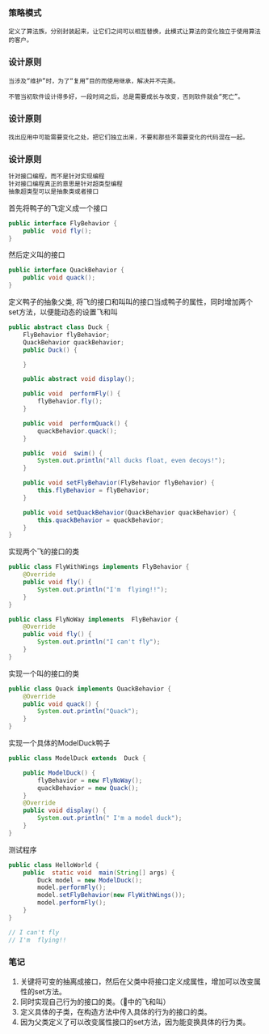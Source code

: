 ### 策略模式

```
定义了算法族，分别封装起来，让它们之间可以相互替换，此模式让算法的变化独立于使用算法的客户。
```

### 设计原则

```
当涉及“维护”时，为了“复用”目的而使用继承，解决并不完美。
```
```
不管当初软件设计得多好，一段时间之后，总是需要成长与改变，否则软件就会“死亡”。
```
### 设计原则
```
找出应用中可能需要变化之处，把它们独立出来，不要和那些不需要变化的代码混在一起。
```
### 设计原则
```js
针对接口编程，而不是针对实现编程
针对接口编程真正的意思是针对超类型编程
抽象超类型可以是抽象类或者接口
```
首先将鸭子的飞定义成一个接口

```java
public interface FlyBehavior {
    public  void fly();
}
```
然后定义叫的接口
```java
public interface QuackBehavior {
    public void quack();
}
```
定义鸭子的抽象父类, 将飞的接口和叫叫的接口当成鸭子的属性，同时增加两个set方法，以便能动态的设置飞和叫
```java
public abstract class Duck {
    FlyBehavior flyBehavior;
    QuackBehavior quackBehavior;
    public Duck() {

    }

    public abstract void display();

    public void  performFly() {
        flyBehavior.fly();
    }

    public void  performQuack() {
        quackBehavior.quack();
    }

    public  void  swim() {
        System.out.println("All ducks float, even decoys!");
    }

    public void setFlyBehavior(FlyBehavior flyBehavior) {
        this.flyBehavior = flyBehavior;
    }

    public void setQuackBehavior(QuackBehavior quackBehavior) {
        this.quackBehavior = quackBehavior;
    }
}
```

实现两个飞的接口的类

```java
public class FlyWithWings implements FlyBehavior {
    @Override
    public void fly() {
        System.out.println("I'm  flying!!");
    }
}
```

``` java
public class FlyNoWay implements  FlyBehavior {
    @Override
    public void fly() {
        System.out.println("I can't fly");
    }
}
```

实现一个叫的接口的类

``` java
public class Quack implements QuackBehavior {
    @Override
    public void quack() {
        System.out.println("Quack");
    }
}
```

实现一个具体的ModelDuck鸭子

``` java
public class ModelDuck extends  Duck {

    public ModelDuck() {
        flyBehavior = new FlyNoWay();
        quackBehavior = new Quack();
    }
    @Override
    public void display() {
        System.out.println(" I'm a model duck");
    }
}
```

测试程序

``` java
public class HelloWorld {
    public  static void  main(String[] args) {
        Duck model = new ModelDuck();
        model.performFly();
        model.setFlyBehavior(new FlyWithWings());
        model.performFly();
    }
}

// I can't fly
// I'm  flying!!
```

### 笔记

1.  关键将可变的抽离成接口，然后在父类中将接口定义成属性，增加可以改变属性的set方法。
2. 同时实现自己行为的接口的类。（🌰中的飞和叫）
3. 定义具体的子类，在构造方法中传入具体的行为的接口的类。
4. 因为父类定义了可以改变属性接口的set方法，因为能变换具体的行为类。